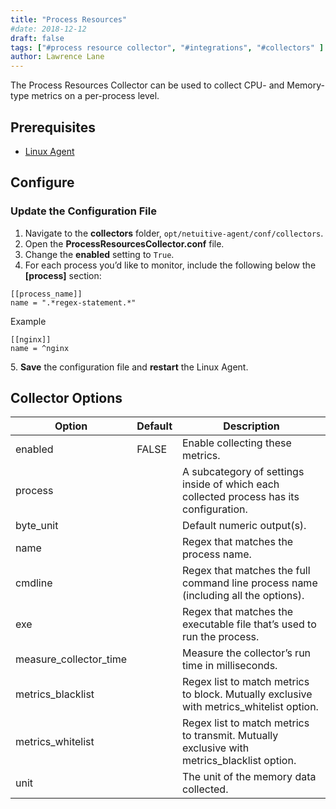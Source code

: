 ```yaml
---
title: "Process Resources"
#date: 2018-12-12
draft: false
tags: ["#process resource collector", "#integrations", "#collectors" ]
author: Lawrence Lane
---
```

The Process Resources Collector can be used to collect CPU- and Memory-type metrics on a per-process level.  

## Prerequisites
- [Linux Agent][1]

## Configure

###  Update the Configuration File
1. Navigate to the **collectors** folder, `opt/netuitive-agent/conf/collectors`.
2. Open the **ProcessResourcesCollector.conf** file.
3. Change the **enabled** setting to `True`.
4. For each process you’d like to monitor, include the following below the **[process]** section:

```
[[process_name]]
name = ".*regex-statement.*"
```

Example

```
[[nginx]]
name = ^nginx
```
5\. **Save** the configuration file and **restart** the Linux Agent.

## Collector Options

| Option                 | Default | Description                                                                                |
|------------------------|---------|--------------------------------------------------------------------------------------------|
| enabled                | FALSE   | Enable collecting these metrics.                                                           |
| process                |         | A subcategory of settings inside of which each collected process has its configuration.    |
| byte_unit              |         | Default numeric output(s).                                                                 |
| name                   |         | Regex that matches the process name.                                                       |
| cmdline                |         | Regex that matches the full command line process name (including all the options).         |
| exe                    |         | Regex that matches the executable file that’s used to run the process.                     |
| measure_collector_time |         | Measure the collector’s run time in milliseconds.                                          |
| metrics_blacklist      |         | Regex list to match metrics to block. Mutually exclusive with metrics_whitelist option.    |
| metrics_whitelist      |         | Regex list to match metrics to transmit. Mutually exclusive with metrics_blacklist option. |
| unit                   |         | The unit of the memory data collected.                                                     |


[1]: /integrations/agents/linux-agent

